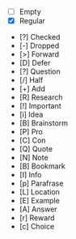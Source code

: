 - [ ] Empty
- [x] Regular
- [?] Checked
- [-] Dropped
- [>] Forward
- [D] Defer
- [?] Question
- [/] Half
- [+] Add
- [R] Research
- [!] Important
- [i] Idea
- [B] Brainstorm
- [P] Pro
- [C] Con
- [Q] Quote
- [N] Note
- [B] Bookmark
- [I] Info
- [p] Parafrase
- [L] Location
- [E] Example
- [A] Answer
- [r] Reward
- [c] Choice 




